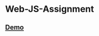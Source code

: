 # Web-JS-Assignment

<h2>
<a href="https://web-js-assignment-3e3bw0hzl-muhammadsabah.vercel.app/">Demo</a>
</h2>

